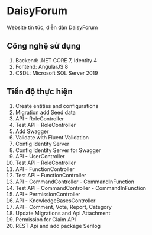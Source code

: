 # DaisyForum

Website tin tức, diễn đàn DaisyForum

## Công nghệ sử dụng

1. Backend: .NET CORE 7, Identity 4
2. Fontend: AngularJS 8
3. CSDL: Microsoft SQL Server 2019

## Tiến độ thực hiện

1. Create entities and configurations
2. Migration add Seed data
3. API - RoleController
4. Test API - RoleController
5. Add Swagger
6. Validate with Fluent Validation
7. Config Identity Server
8. Config Identity Server for Swagger
9. API - UserController
10. Test API - RoleController
11. API - FunctionController
12. Test API - FunctionController
13. API - CommandController - CommandInFunction
14. Test API - CommandController - CommandInFunction
15. API - PermissionController
16. API - KnowledgeBasesController
17. API - Comment, Vote, Report, Category
18. Update Migrations and Api Attachment
19. Permission for Claim API
20. REST Api and add package Serilog
